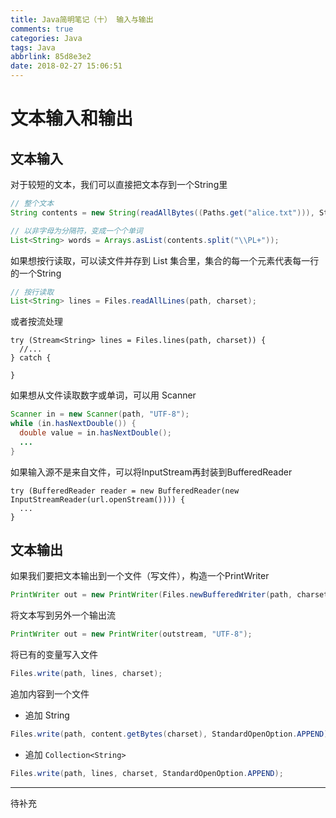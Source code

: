 ```yaml
---
title: Java简明笔记（十） 输入与输出
comments: true
categories: Java
tags: Java
abbrlink: 85d8e3e2
date: 2018-02-27 15:06:51
---
```


# 文本输入和输出

## 文本输入

对于较短的文本，我们可以直接把文本存到一个String里

```java
// 整个文本
String contents = new String(readAllBytes((Paths.get("alice.txt"))), StandardCharsets.UTF_8);

// 以非字母为分隔符，变成一个个单词
List<String> words = Arrays.asList(contents.split("\\PL+"));
```

如果想按行读取，可以读文件并存到 List 集合里，集合的每一个元素代表每一行的一个String

```java
// 按行读取
List<String> lines = Files.readAllLines(path, charset);
```

<!-- more -->

或者按流处理

```
try (Stream<String> lines = Files.lines(path, charset)) {
  //...
} catch {

}
```

如果想从文件读取数字或单词，可以用 Scanner

```java
Scanner in = new Scanner(path, "UTF-8");
while (in.hasNextDouble()) {
  double value = in.hasNextDouble();
  ...
}
```

如果输入源不是来自文件，可以将InputStream再封装到BufferedReader

```
try (BufferedReader reader = new BufferedReader(new InputStreamReader(url.openStream()))) {
  ...
}
```

## 文本输出

如果我们要把文本输出到一个文件（写文件），构造一个PrintWriter

```java
PrintWriter out = new PrintWriter(Files.newBufferedWriter(path, charset));
```

将文本写到另外一个输出流

```java
PrintWriter out = new PrintWriter(outstream, "UTF-8");
```

将已有的变量写入文件

```java
Files.write(path, lines, charset);
```

追加内容到一个文件

- 追加 String

```java
Files.write(path, content.getBytes(charset), StandardOpenOption.APPEND);
```

- 追加 `Collection<String>`

```java
Files.write(path, lines, charset, StandardOpenOption.APPEND);
```

---

待补充
